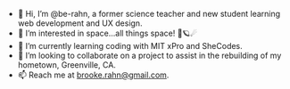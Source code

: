 - 👋 Hi, I’m @be-rahn, a former science teacher and new student learning web development and UX design. 
- 👀 I’m interested in space...all things space! 🌌🪐☄
- 🌱 I’m currently learning coding with MIT xPro and SheCodes.
- 💞️ I’m looking to collaborate on a project to assist in the rebuilding of my hometown, Greenville, CA.
- 📫 Reach me at brooke.rahn@gmail.com.

<!---
be-rahn/be-rahn is a ✨ special ✨ repository because its `README.md` (this file) appears on your GitHub profile.
You can click the Preview link to take a look at your changes.
--->
